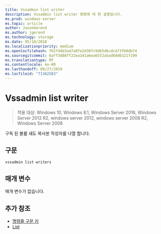 ```yaml
---
title: Vssadmin list writer
description: Vssadmin list writer 명령에 대 한 설명입니다.
ms.prod: windows-server
ms.topic: article
author: JasonGerend
ms.author: jgerend
ms.technology: storage
ms.date: 05/18/2018
ms.localizationpriority: medium
ms.openlocfilehash: f62f44b3a47a0fe2d307c9d65d6cdc473f60db74
ms.sourcegitcommit: 6aff3d88ff22ea141a6ea6572a5ad8dd6321f199
ms.translationtype: MT
ms.contentlocale: ko-KR
ms.lasthandoff: 09/27/2019
ms.locfileid: "71362583"
---
```

# <a name="vssadmin-list-writers"></a>Vssadmin list writer

>적용 대상: Windows 10, Windows 8.1, Windows Server 2016, Windows Server 2012 R2, windows server 2012, windows server 2008 R2, Windows Server 2008

구독 된 볼륨 섀도 복사본 작성자를 나열 합니다.

## <a name="syntax"></a>구문

```PowerShell
vssadmin list writers
```

## <a name="parameters"></a>매개 변수

매개 변수가 없습니다.

## <a name="additional-references"></a>추가 참조

* [명령줄 구문 키](https://docs.microsoft.com/previous-versions/windows/it-pro/windows-server-2012-r2-and-2012/cc771080(v%3dws.11))
* [List](vssadmin.md)